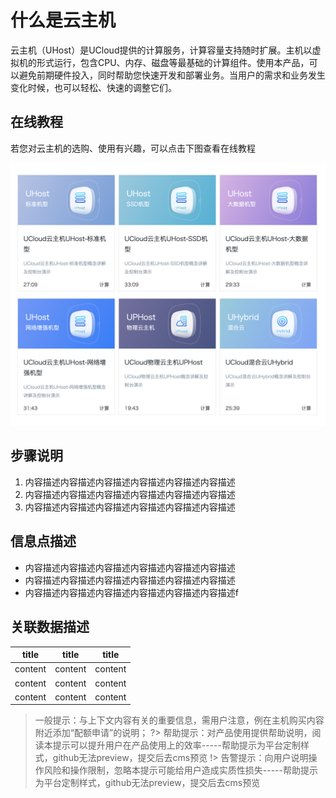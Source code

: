 <!--概览段落-->
# 什么是云主机

云主机（UHost）是UCloud提供的计算服务，计算容量支持随时扩展。主机以虚拟机的形式运行，包含CPU、内存、磁盘等最基础的计算组件。使用本产品，可以避免前期硬件投入，同时帮助您快速开发和部署业务。当用户的需求和业务发生变化时候，也可以轻松、快速的调整它们。


<!--建议复杂操作配图说明-->
## 在线教程

若您对云主机的选购、使用有兴趣，可以点击下图查看在线教程

[![截屏2020-02-17下午3.15.18](images/%E6%88%AA%E5%B1%8F2020-02-17%E4%B8%8B%E5%8D%883.15.18-1924205.png)](http://education.ucloud.cn/modules/resource.php)

<!--逻辑复杂的信息，建议巧妙使用有序列表、无需列表或表格样式说明-->
## 步骤说明
1. 内容描述内容描述内容描述内容描述内容描述内容描述
2. 内容描述内容描述内容描述内容描述内容描述内容描述
3. 内容描述内容描述内容描述内容描述内容描述内容描述

## 信息点描述
* 内容描述内容描述内容描述内容描述内容描述内容描述
* 内容描述内容描述内容描述内容描述内容描述内容描述
* 内容描述内容描述内容描述内容描述内容描述内容描述f

## 关联数据描述
| title | title | title |
| --- | --- | --- |
| content | content | content |
| content | content | content |
| content | content | content |

<!--巧用提示-->
> 一般提示：与上下文内容有关的重要信息，需用户注意，例在主机购买内容附近添加“配额申请”的说明；
?> 帮助提示：对产品使用提供帮助说明，阅读本提示可以提升用户在产品使用上的效率-----帮助提示为平台定制样式，github无法preview，提交后去cms预览
!> 告警提示：向用户说明操作风险和操作限制，忽略本提示可能给用户造成实质性损失-----帮助提示为平台定制样式，github无法preview，提交后去cms预览
